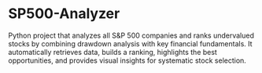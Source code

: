 # SP500-Analyzer
Python project that analyzes all S&amp;P 500 companies and ranks undervalued stocks by combining drawdown analysis with key financial fundamentals. It automatically retrieves data, builds a ranking, highlights the best opportunities, and provides visual insights for systematic stock selection.
